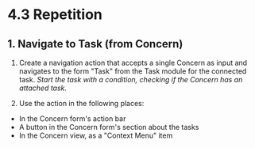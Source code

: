 # 4.3 Repetition

## 1. Navigate to Task (from Concern)

1. Create a navigation action that accepts a single Concern as input and navigates to the form "Task" from the Task module for the connected task. *Start the task with a condition, checking if the Concern has an attached task.*

2. Use the action in the following places:
  * In the Concern form's action bar
  * A button in the Concern form's section about the tasks
  * In the Concern view, as a "Context Menu" item
